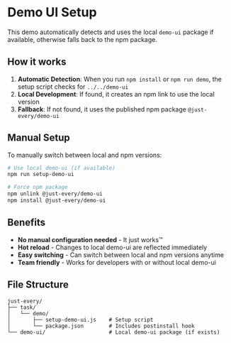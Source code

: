 # Demo UI Setup

This demo automatically detects and uses the local `demo-ui` package if available, otherwise falls back to the npm package.

## How it works

1. **Automatic Detection**: When you run `npm install` or `npm run demo`, the setup script checks for `../../demo-ui`
2. **Local Development**: If found, it creates an npm link to use the local version
3. **Fallback**: If not found, it uses the published npm package `@just-every/demo-ui`

## Manual Setup

To manually switch between local and npm versions:

```bash
# Use local demo-ui (if available)
npm run setup-demo-ui

# Force npm package
npm unlink @just-every/demo-ui
npm install @just-every/demo-ui
```

## Benefits

- **No manual configuration needed** - It just works™
- **Hot reload** - Changes to local demo-ui are reflected immediately
- **Easy switching** - Can switch between local and npm versions anytime
- **Team friendly** - Works for developers with or without local demo-ui

## File Structure

```
just-every/
├── task/
│   └── demo/
│       ├── setup-demo-ui.js    # Setup script
│       └── package.json        # Includes postinstall hook
└── demo-ui/                    # Local demo-ui package (if exists)
```